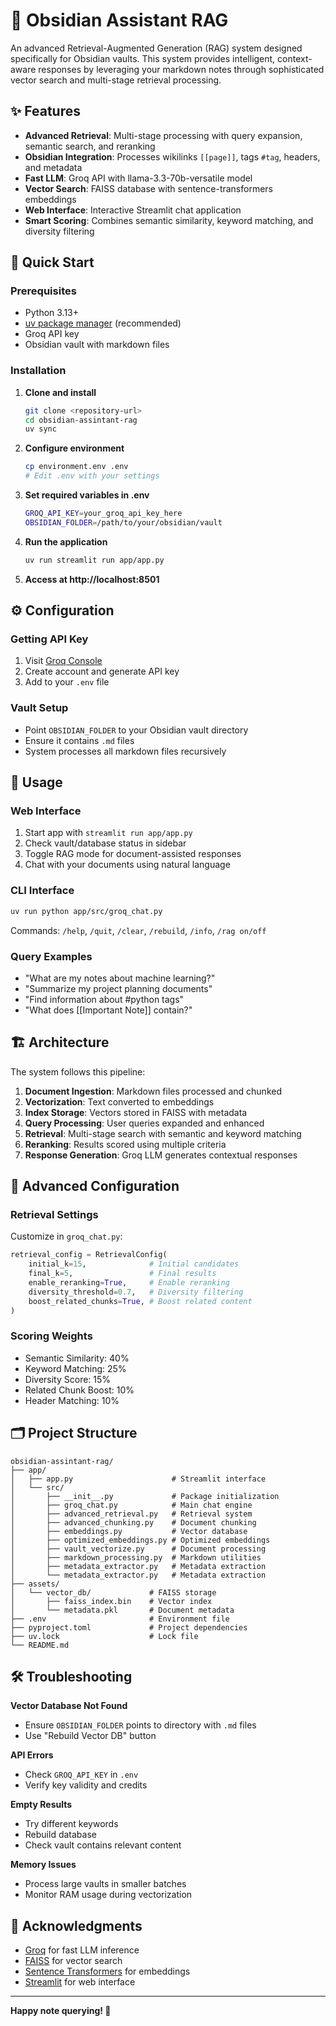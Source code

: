# 🤖 Obsidian Assistant RAG

An advanced Retrieval-Augmented Generation (RAG) system designed specifically for Obsidian vaults. This system provides intelligent, context-aware responses by leveraging your markdown notes through sophisticated vector search and multi-stage retrieval processing.

## ✨ Features

- **Advanced Retrieval**: Multi-stage processing with query expansion, semantic search, and reranking
- **Obsidian Integration**: Processes wikilinks `[[page]]`, tags `#tag`, headers, and metadata
- **Fast LLM**: Groq API with llama-3.3-70b-versatile model
- **Vector Search**: FAISS database with sentence-transformers embeddings
- **Web Interface**: Interactive Streamlit chat application
- **Smart Scoring**: Combines semantic similarity, keyword matching, and diversity filtering

## 🚀 Quick Start

### Prerequisites
- Python 3.13+
- [uv package manager](https://github.com/astral-sh/uv) (recommended)
- Groq API key
- Obsidian vault with markdown files

### Installation

1. **Clone and install**
   ```bash
   git clone <repository-url>
   cd obsidian-assintant-rag
   uv sync
   ```

2. **Configure environment**
   ```bash
   cp environment.env .env
   # Edit .env with your settings
   ```

3. **Set required variables in .env**
   ```bash
   GROQ_API_KEY=your_groq_api_key_here
   OBSIDIAN_FOLDER=/path/to/your/obsidian/vault
   ```

4. **Run the application**
   ```bash
   uv run streamlit run app/app.py
   ```

5. **Access at http://localhost:8501**

## ⚙️ Configuration

### Getting API Key
1. Visit [Groq Console](https://console.groq.com/keys)
2. Create account and generate API key
3. Add to your `.env` file

### Vault Setup
- Point `OBSIDIAN_FOLDER` to your Obsidian vault directory
- Ensure it contains `.md` files
- System processes all markdown files recursively

## 📖 Usage

### Web Interface
1. Start app with `streamlit run app/app.py`
2. Check vault/database status in sidebar
3. Toggle RAG mode for document-assisted responses
4. Chat with your documents using natural language

### CLI Interface
```bash
uv run python app/src/groq_chat.py
```

Commands: `/help`, `/quit`, `/clear`, `/rebuild`, `/info`, `/rag on/off`

### Query Examples
- "What are my notes about machine learning?"
- "Summarize my project planning documents"
- "Find information about #python tags"
- "What does [[Important Note]] contain?"

## 🏗️ Architecture

The system follows this pipeline:
1. **Document Ingestion**: Markdown files processed and chunked
2. **Vectorization**: Text converted to embeddings
3. **Index Storage**: Vectors stored in FAISS with metadata
4. **Query Processing**: User queries expanded and enhanced
5. **Retrieval**: Multi-stage search with semantic and keyword matching
6. **Reranking**: Results scored using multiple criteria
7. **Response Generation**: Groq LLM generates contextual responses

## 🔧 Advanced Configuration

### Retrieval Settings
Customize in `groq_chat.py`:
```python
retrieval_config = RetrievalConfig(
    initial_k=15,              # Initial candidates
    final_k=5,                 # Final results
    enable_reranking=True,     # Enable reranking
    diversity_threshold=0.7,   # Diversity filtering
    boost_related_chunks=True, # Boost related content
)
```

### Scoring Weights
- Semantic Similarity: 40%
- Keyword Matching: 25%
- Diversity Score: 15%
- Related Chunk Boost: 10%
- Header Matching: 10%

## 🗂️ Project Structure

```
obsidian-assintant-rag/
├── app/
│   ├── app.py                      # Streamlit interface
│   └── src/
│       ├── __init__.py             # Package initialization
│       ├── groq_chat.py            # Main chat engine
│       ├── advanced_retrieval.py   # Retrieval system
│       ├── advanced_chunking.py    # Document chunking
│       ├── embeddings.py           # Vector database
│       ├── optimized_embeddings.py # Optimized embeddings
│       ├── vault_vectorize.py      # Document processing
│       ├── markdown_processing.py  # Markdown utilities
│       ├── metadata_extractor.py   # Metadata extraction
│       └── metadata_extractor.py   # Metadata extraction
├── assets/
│   └── vector_db/             # FAISS storage
│       ├── faiss_index.bin    # Vector index
│       └── metadata.pkl       # Document metadata
├── .env                       # Environment file
├── pyproject.toml             # Project dependencies
├── uv.lock                    # Lock file
└── README.md
```

## 🛠️ Troubleshooting

**Vector Database Not Found**
- Ensure `OBSIDIAN_FOLDER` points to directory with `.md` files
- Use "Rebuild Vector DB" button

**API Errors**
- Check `GROQ_API_KEY` in `.env`
- Verify key validity and credits

**Empty Results**
- Try different keywords
- Rebuild database
- Check vault contains relevant content

**Memory Issues**
- Process large vaults in smaller batches
- Monitor RAM usage during vectorization

## 🙏 Acknowledgments

- [Groq](https://groq.com/) for fast LLM inference
- [FAISS](https://github.com/facebookresearch/faiss) for vector search
- [Sentence Transformers](https://www.sbert.net/) for embeddings
- [Streamlit](https://streamlit.io/) for web interface

---

**Happy note querying! 🚀**